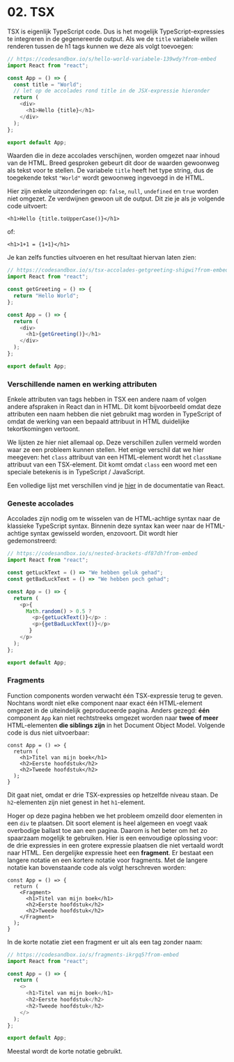 # 02. TSX

TSX is eigenlijk TypeScript code. Dus is het mogelijk TypeScript-expressies te integreren in de gegenereerde output. Als we de `title` variabele willen renderen tussen de h1 tags kunnen we deze als volgt toevoegen:

```typescript
// https://codesandbox.io/s/hello-world-variabele-139wdy?from-embed
import React from "react";

const App = () => {
  const title = "World";
  // let op de accolades rond title in de JSX-expressie hieronder
  return (
    <div>
      <h1>Hello {title}</h1>
    </div>
  );
};

export default App;
```

Waarden die in deze accolades verschijnen, worden omgezet naar inhoud van de HTML. Breed gesproken gebeurt dit door de waarden gewoonweg als tekst voor te stellen. De variabele `title` heeft het type string, dus de toegekende tekst `"World"` wordt gewoonweg ingevoegd in de HTML.

Hier zijn enkele uitzonderingen op: `false`, `null`, `undefined` en `true` worden niet omgezet. Ze verdwijnen gewoon uit de output. Dit zie je als je volgende code uitvoert:

```
<h1>Hello {title.toUpperCase()}</h1>
```

of:

```
<h1>1+1 = {1+1}</h1>
```

Je kan zelfs functies uitvoeren en het resultaat hiervan laten zien:

```typescript
// https://codesandbox.io/s/tsx-accolades-getgreeting-shigwi?from-embed
import React from "react";

const getGreeting = () => {
  return "Hello World";
};

const App = () => {
  return (
    <div>
      <h1>{getGreeting()}</h1>
    </div>
  );
};

export default App;
```

### Verschillende namen en werking attributen

Enkele attributen van tags hebben in TSX een andere naam of volgen andere afspraken in React dan in HTML. Dit komt bijvoorbeeld omdat deze attributen een naam hebben die niet gebruikt mag worden in TypeScript of omdat de werking van een bepaald attribuut in HTML duidelijke tekortkomingen vertoont.

We lijsten ze hier niet allemaal op. Deze verschillen zullen vermeld worden waar ze een probleem kunnen stellen. Het enige verschil dat we hier meegeven: het `class` attribuut van een HTML-element wordt het `className` attribuut van een TSX-element. Dit komt omdat `class` een woord met een speciale betekenis is in TypeScript / JavaScript.

Een volledige lijst met verschillen vind je [hier](https://reactjs.org/docs/dom-elements.html) in de documentatie van React.

### Geneste accolades

Accolades zijn nodig om te wisselen van de HTML-achtige syntax naar de klassieke TypeScript syntax. Binnenin deze syntax kan weer naar de HTML-achtige syntax gewisseld worden, enzovoort. Dit wordt hier gedemonstreerd:

```typescript
// https://codesandbox.io/s/nested-brackets-df87dh?from-embed
import React from "react";

const getLuckText = () => "We hebben geluk gehad";
const getBadLuckText = () => "We hebben pech gehad";

const App = () => {
  return (
    <p>{
      Math.random() > 0.5 ? 
        <p>{getLuckText()}</p> : 
        <p>{getBadLuckText()}</p>
       }
    </p>
  );
};

export default App;
```

### Fragments

Function components worden verwacht één TSX-expressie terug te geven. Nochtans wordt niet elke component naar exact één HTML-element omgezet in de uiteindelijk geproduceerde pagina. Anders gezegd: **één** component `App` kan niet rechtstreeks omgezet worden naar **twee of meer** HTML-elementen **die siblings zijn** in het Document Object Model. Volgende code is dus niet uitvoerbaar:

```tsx
const App = () => {
  return (
    <h1>Titel van mijn boek</h1>
    <h2>Eerste hoofdstuk</h2>
    <h2>Tweede hoofdstuk</h2>
  );
}
```

Dit gaat niet, omdat er drie TSX-expressies op hetzelfde niveau staan. De `h2`-elementen zijn niet genest in het `h1`-element.

Hoger op deze pagina hebben we het probleem omzeild door elementen in een `div` te plaatsen. Dit soort element is heel algemeen en voegt vaak overbodige ballast toe aan een pagina. Daarom is het beter om het zo spaarzaam mogelijk te gebruiken. Hier is een eenvoudige oplossing voor: de drie expressies in een grotere expressie plaatsen die niet vertaald wordt naar HTML. Een dergelijke expressie heet een **fragment**. Er bestaat een langere notatie en een kortere notatie voor fragments. Met de langere notatie kan bovenstaande code als volgt herschreven worden:

```tsx
const App = () => {
  return (
    <Fragment>
      <h1>Titel van mijn boek</h1>
      <h2>Eerste hoofdstuk</h2>
      <h2>Tweede hoofdstuk</h2>
    </Fragment>
  );
}
```

In de korte notatie ziet een fragment er uit als een tag zonder naam:

```typescript
// https://codesandbox.io/s/fragments-ikrgq5?from-embed
import React from "react";

const App = () => {
  return (
    <>
      <h1>Titel van mijn boek</h1>
      <h2>Eerste hoofdstuk</h2>
      <h2>Tweede hoofdstuk</h2>
    </>
  );
};

export default App;
```

Meestal wordt de korte notatie gebruikt.
